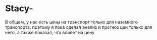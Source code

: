 # Stacy-


В общем, у нас есть цены на транспорт только для наземного транспорта, поэтому я пока сделал анализ и прогноз цен только для него, а также показал, что влияет на цену.
